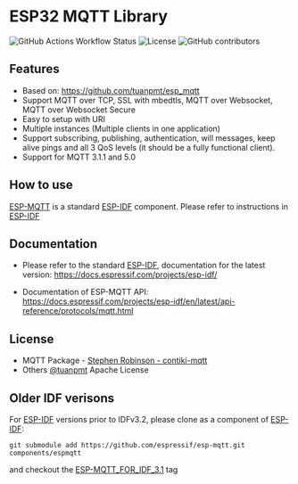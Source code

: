 # ESP32 MQTT Library

![GitHub Actions Workflow Status](https://img.shields.io/github/actions/workflow/status/espressif/esp-mqtt/test-examples.yml?branch=master)
![License](https://img.shields.io/github/license/espressif/esp-mqtt)
![GitHub contributors](https://img.shields.io/github/contributors/espressif/esp-mqtt)

## Features

- Based on: <https://github.com/tuanpmt/esp_mqtt>
- Support MQTT over TCP, SSL with mbedtls, MQTT over Websocket, MQTT over Websocket Secure
- Easy to setup with URI
- Multiple instances (Multiple clients in one application)
- Support subscribing, publishing, authentication, will messages, keep alive pings and all 3 QoS levels (it should be a fully functional client).
- Support for MQTT 3.1.1 and 5.0

## How to use

[ESP-MQTT](https://github.com/espressif/esp-mqtt) is a standard [ESP-IDF](https://github.com/espressif/esp-idf) component.
Please refer to instructions in [ESP-IDF](https://github.com/espressif/esp-idf)

## Documentation

- Please refer to the standard [ESP-IDF](https://github.com/espressif/esp-idf), documentation for the latest version: <https://docs.espressif.com/projects/esp-idf/>

- Documentation of ESP-MQTT API: <https://docs.espressif.com/projects/esp-idf/en/latest/api-reference/protocols/mqtt.html>

## License

- MQTT Package - [Stephen Robinson - contiki-mqtt](https://github.com/esar/contiki-mqtt)
- Others [@tuanpmt](https://twitter.com/tuanpmt)
Apache License

## Older IDF verisons

For [ESP-IDF](https://github.com/espressif/esp-idf) versions prior to IDFv3.2, please  clone as a component of [ESP-IDF](https://github.com/espressif/esp-idf):

```
git submodule add https://github.com/espressif/esp-mqtt.git components/espmqtt
```

and checkout the [ESP-MQTT_FOR_IDF_3.1](https://github.com/espressif/esp-mqtt/tree/ESP-MQTT_FOR_IDF_3.1) tag
